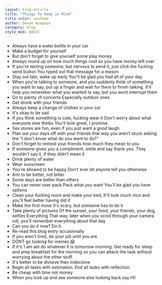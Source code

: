 ```yaml
---
layout: blog-article
title: "Things To Keep in Mind"
title-color: seafoam
author: Devan Huapaya
category: blog
style_mod: BASIC
---
```


* Always have a water bottle in your car
* Make a budget for yourself
* But don't forget to give yourself some play money
* Always round up on how much things cost so you have money left over
* If you're texting someone, but nervous to send it, just click the fucking send button You typed out that message for a reason
* Stay out late, wake up early You'll be glad you had all of your day
* When you're talking to someone, and you suddenly think of something you want to say, put up a finger and wait for them to finish talking. It'll help you remember what you wanted to say, but you wont interrupt them
* Go to plenty of concerts Especially outdoor ones
* Get drunk with your friends
* Always keep a change of clothes in your car
* It's okay to be sad
* If you think something is cute, fucking wear it Don't worry about what everyone else thinks You'll look great, I promise
* Sex stores are fun, even if you just want a good laugh
* Plan out your days off with your friends that way you aren't stuck asking the "I don't know what do you want to do?"
* Don't forget to remind your friends how much they mean to you
* If someone gives you a compliment, smile and say thank you. They wouldn't say it, if they didn't mean it
* Drink plenty of water
* Wear sunscreen
* You're allowed to be happy Don't ever let anyone tell you otherwise
* Aim to be better, not bitter
* Some days are better than others
* You can never over pack Pack what you want You'll be glad you have options
* Clean your fucking room and make your bed, It'll look much nice and you'll feel better having did it
* Make the first move It's scary, but someone has to do it
* Take plenty of pictures Of the sunset, your food, your friends, your dog, selfies Everything That way, later when you scroll through your camera roll, you'll remember everything about that day
* Can you do <i>it</i> now? Do it.
* Re-read this blog entry occasionally
* If you aren't tired, do your job until you are
* DONT go looking for memes 😱
* If it's 1 am am do whatever it is tomorrow morning. Get ready for sleep and prep breakfast for the morning so you can attack the task without worrying about the other stuff.
* It's better to be divisive than indecisive
* Begin all tasks with estimation. End all tasks with reflection.
* Be cheap with time not money
* When you look up and see someone else looking back say Hi!


